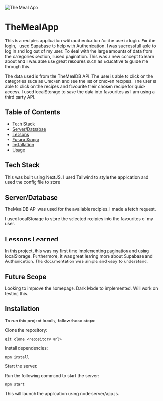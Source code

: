 

![The Meal App](https://github.com/horiaomar25/TheMealApp/assets/140801006/43ab4ce9-6fac-4263-b65f-008352347bb2)

# TheMealApp
This is a recipies application with authenication for the use to login. For the login, I used Supabase to help with Authenication. I was successfull able to log in and log out of my user. 
To deal with the large amounts of data from the categories section, I used pagination. This was a new concept to learn about and I was able use great resoures such as Educative to guide me through this. 

The data used is from the TheMealDB API. The user is able to click on the categories such as Chicken and see the list of chicken recipies. The user is able to click on the recipes and favourite their chosen recipe for quick access. I used localStorage to save the data into favourites as I am using a third party API. 



## Table of Contents

- [Tech Stack](#tech)
- [Server/Dataabse](#tech)
- [Lessons](#lessons)
- [Future Scope](#scope)
- [Installation](#installation)
- [Usage](#usage)

## Tech Stack
This was built using NextJS. I used Tailwind to style the application and used the config file to store 


## Server/Database
TheMealDB API was used for the avaliable recipies. I made a fetch request.

I used localStorage to store the selected recipies into the favourites of my user. 

## Lessons Learned
In this project, this was my first time implementing pagination and using localStorage. Furthermore, it was great learing more about Supabase and Authenication. The documentation was simple and easy to understand. 

## Future Scope
Looking to improve the homepage. 
Dark Mode to implemented.
Will work on testing this. 

## Installation

To run this project locally, follow these steps:

Clone the repository:

```git clone <repository_url>```

Install dependencies:

```npm install```

Start the server:

Run the following command to start the server:

```npm start```

This will launch the application using node server/app.js.
